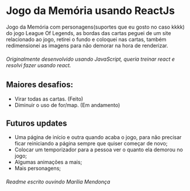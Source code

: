 # Jogo da Memória usando ReactJs
Jogo da Memória com personagens(suportes que eu gosto no caso kkkk) do jogo League Of Legends, as bordas das cartas peguei de um site 
relacionado ao jogo, retirei o fundo e coloquei nas cartas, também redimensionei as imagens para não demorar na hora de renderizar.

###### Originalmente desenvolvido usando JavaScript, queria treinar react e resolvi fazer usando react.

## Maiores desafios:

 - Virar todas as cartas. (Feito)
 - Diminuir o uso de for/map. (Em andamento)

## Futuros updates
 - Uma página de início e outra quando acaba o jogo, para não precisar ficar reiniciando a página sempre que quiser começar de novo;
 - Colocar um temporizador para a pessoa ver o quanto ela demorou no jogo;
 - Algumas animações a mais;
 - Mais personagens;


###### Readme escrito ouvindo Marília Mendonça
